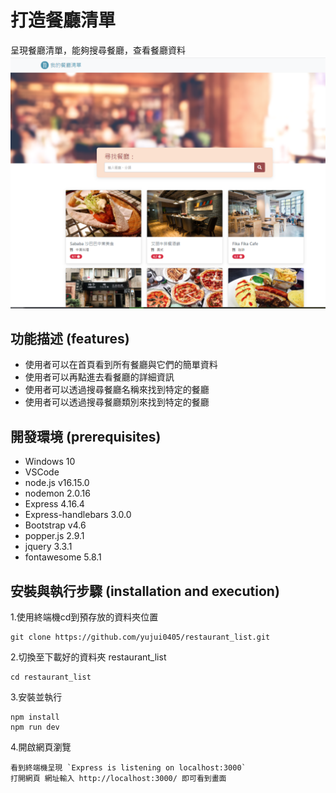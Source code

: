 # 打造餐廳清單
呈現餐廳清單，能夠搜尋餐廳，查看餐廳資料
![displayPic](https://github.com/yujui0405/restaurant_list/blob/main/image/displayPic.PNG)

## 功能描述 (features)
+ 使用者可以在首頁看到所有餐廳與它們的簡單資料
+ 使用者可以再點進去看餐廳的詳細資訊
+ 使用者可以透過搜尋餐廳名稱來找到特定的餐廳
+ 使用者可以透過搜尋餐廳類別來找到特定的餐廳

## 開發環境 (prerequisites)
+ Windows 10
+ VSCode
+ node.js v16.15.0
+ nodemon 2.0.16
+ Express 4.16.4
+ Express-handlebars 3.0.0
+ Bootstrap v4.6
+ popper.js 2.9.1
+ jquery 3.3.1
+ fontawesome 5.8.1

## 安裝與執行步驟 (installation and execution)
1.使用終端機cd到預存放的資料夾位置
```
git clone https://github.com/yujui0405/restaurant_list.git
```
2.切換至下載好的資料夾 restaurant_list
```
cd restaurant_list
```
3.安裝並執行
```
npm install 
npm run dev
```
4.開啟網頁瀏覽
```
看到終端機呈現 `Express is listening on localhost:3000`
打開網頁 網址輸入 http://localhost:3000/ 即可看到畫面
```

